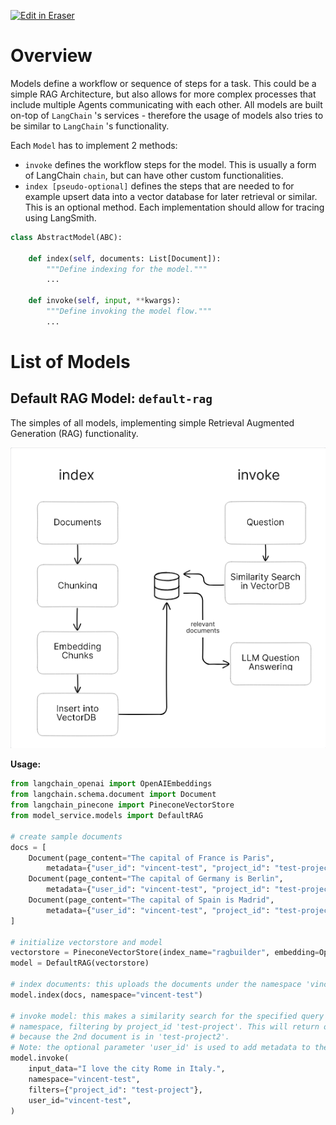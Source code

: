 <p><a target="_blank" href="https://app.eraser.io/workspace/XGnGgYJWgaJ7nOJ20uOk" id="edit-in-eraser-github-link"><img alt="Edit in Eraser" src="https://firebasestorage.googleapis.com/v0/b/second-petal-295822.appspot.com/o/images%2Fgithub%2FOpen%20in%20Eraser.svg?alt=media&amp;token=968381c8-a7e7-472a-8ed6-4a6626da5501"></a></p>

# Overview
Models define a workflow or sequence of steps for a task. This could be a simple RAG Architecture, but also allows for more complex processes that include multiple Agents communicating with each other. All models are built on-top of `LangChain` 's services - therefore the usage of models also tries to be similar to `LangChain` 's functionality.

Each `Model` has to implement 2 methods: 

- `invoke`  defines the workflow steps for the model. This is usually a form of LangChain `chain`, but can have other custom functionalities.
- `index [pseudo-optional]` defines the steps that are needed to for example upsert data into a vector database for later retrieval or similar. This is an optional method.
Each implementation should allow for tracing using LangSmith.

```python
class AbstractModel(ABC):

    def index(self, documents: List[Document]):
        """Define indexing for the model."""
        ...
        
    def invoke(self, input, **kwargs):
        """Define invoking the model flow."""
        ...
```
# List of Models
## Default RAG Model: `default-rag` 
The simples of all models, implementing simple Retrieval Augmented Generation (RAG) functionality.

![default-rag](/.eraser/XGnGgYJWgaJ7nOJ20uOk___uhYyRb2BDJfubX2UCW5pdkwIUaj2___---figure---kC3E4kepACrL4GCHeRew7---figure---PTamuutIJLUpPCkaFPwPXw.png "default-rag")

**Usage:**
```python
from langchain_openai import OpenAIEmbeddings
from langchain.schema.document import Document
from langchain_pinecone import PineconeVectorStore 
from model_service.models import DefaultRAG

# create sample documents
docs = [
    Document(page_content="The capital of France is Paris",
        metadata={"user_id": "vincent-test", "project_id": "test-project", "page": "1"}),
    Document(page_content="The capital of Germany is Berlin",
        metadata={"user_id": "vincent-test", "project_id": "test-project2", "page": "2"}),
    Document(page_content="The capital of Spain is Madrid",
        metadata={"user_id": "vincent-test", "project_id": "test-project", "page": "1"}),
]

# initialize vectorstore and model
vectorstore = PineconeVectorStore(index_name="ragbuilder", embedding=OpenAIEmbeddings())
model = DefaultRAG(vectorstore)

# index documents: this uploads the documents under the namespace 'vincent-test' to pinecone
model.index(docs, namespace="vincent-test")

# invoke model: this makes a similarity search for the specified query in the 'vincent-test'
# namespace, filtering by project_id 'test-project'. This will return only 2 of the documents
# because the 2nd document is in 'test-project2'.
# Note: the optional parameter 'user_id' is used to add metadata to the LangSmith trace.
model.invoke(
    input_data="I love the city Rome in Italy.",
    namespace="vincent-test",
    filters={"project_id": "test-project"},
    user_id="vincent-test",
)
```





<!--- Eraser file: https://app.eraser.io/workspace/XGnGgYJWgaJ7nOJ20uOk --->
